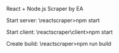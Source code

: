 React + Node.js Scraper by EA

Start server:
\reactscraper>npm start

Start client:
\reactscraper\client>npm start

Create build:
\reactscraper>npm run build